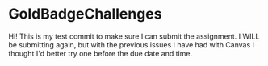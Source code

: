 # GoldBadgeChallenges
Hi! This is my test commit to make sure I can submit the assignment. I WILL be submitting again, but with the previous issues I have had with Canvas I thought I'd better try one before the due date and time.
